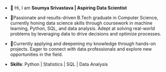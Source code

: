 - 👋 Hi, I am **Soumya Srivastava | Aspiring Data Scientist**

- 🌱Passionate and results-driven B.Tech graduate in Computer Science, currently honing data science skills
through coursework in machine learning,
 Python, SQL, and data analysis. Adept at solving real-world problems by leveraging data to drive decisions and optimize processes.
 - 🌱Currently applying and deepening my
knowledge through hands-on projects. Eager to connect with data professionals and
explore new opportunities in the field.

- **Skills**: Python | Statistics | SQL | Data Analysis

